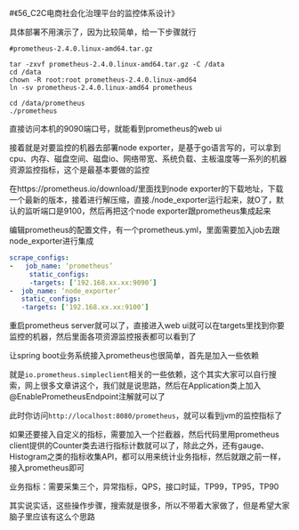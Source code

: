 #《56_C2C电商社会化治理平台的监控体系设计》

具体部署不用演示了，因为比较简单，给一下步骤就行

```shell
#prometheus-2.4.0.linux-amd64.tar.gz

tar -zxvf prometheus-2.4.0.linux-amd64.tar.gz -C /data
cd /data
chown -R root:root prometheus-2.4.0.linux-amd64
ln -sv prometheus-2.4.0.linux-amd64 prometheus

cd /data/prometheus
./prometheus
```

直接访问本机的9090端口号，就能看到prometheus的web ui

接着就是对要监控的机器去部署node exporter，是基于go语言写的，可以拿到cpu、内存、磁盘空间、磁盘io、网络带宽、系统负载、主板温度等一系列的机器资源监控指标，这个是最基本要做的监控

在https://prometheus.io/download/里面找到node exporter的下载地址，下载一个最新的版本，接着进行解压缩，直接./node_exporter运行起来，就O了，默认的监听端口是9100，然后再把这个node exporter跟prometheus集成起来

编辑prometheus的配置文件，有一个prometheus.yml，里面需要加入job去跟node_exporter进行集成

```yaml
scrape_configs:
-	job_name: ‘prometheus’
     static_configs:
     -targets: [‘192.168.xx.xx:9090’]
-  job_name: ‘node_exporter’
   static_configs:
   -targets: [‘192.168.xx.xx:9100’]
```

重启prometheus server就可以了，直接进入web ui就可以在targets里找到你要监控的机器，然后里面各项资源监控报表都可以看到了

让spring boot业务系统接入prometheus也很简单，首先是加入一些依赖

就是`io.prometheus.simpleclient`相关的一些依赖，这个其实大家可以自行搜索，网上很多文章讲这个，我们就是说思路，然后在Application类上加入@EnablePrometheusEndpoint注解就可以了

此时你访问`http://localhost:8080/prometheus`，就可以看到jvm的监控指标了

如果还要接入自定义的指标，需要加入一个拦截器，然后代码里用prometheus client提供的Counter类去进行指标计数就可以了，除此之外，还有gauge、Histogram之类的指标收集API，都可以用来统计业务指标，然后就跟之前一样，接入prometheus即可

业务指标：需要采集三个，异常指标，QPS，接口时延，TP99，TP95，TP90

其实说实话，这些操作步骤，搜索就是很多，所以不带着大家做了，但是希望大家脑子里应该有这么个思路


